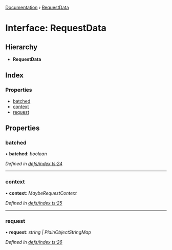 [Documentation](../README.md) › [RequestData](requestdata.md)

# Interface: RequestData

## Hierarchy

* **RequestData**

## Index

### Properties

* [batched](requestdata.md#batched)
* [context](requestdata.md#context)
* [request](requestdata.md#request)

## Properties

###  batched

• **batched**: *boolean*

*Defined in [defs/index.ts:24](https://github.com/badbatch/graphql-box/blob/9b69bf3/packages/server/src/defs/index.ts#L24)*

___

###  context

• **context**: *MaybeRequestContext*

*Defined in [defs/index.ts:25](https://github.com/badbatch/graphql-box/blob/9b69bf3/packages/server/src/defs/index.ts#L25)*

___

###  request

• **request**: *string | PlainObjectStringMap*

*Defined in [defs/index.ts:26](https://github.com/badbatch/graphql-box/blob/9b69bf3/packages/server/src/defs/index.ts#L26)*
